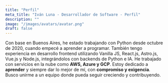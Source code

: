 ```yaml
---
title: "Perfil"
meta_title: "Iván Luna - Desarrollador de Software - Perfil"
description: ""
image: "/images/avatars/avatar.png"
draft: false
---
```

 
Con base en Buenos Aires, he estado trabajando con Python desde octubre de 2020, cuando empecé a aprender a programar. También tengo experiencia en desarrollo frontend utilizando Vanilla JS, React.js, Astro.js, Vue.js y Node.js, integrándolos con backends de Python e IA. He trabajado con servicios en la nube como **AWS, Azure y GCP**. Estoy dedicado a **aprender** y siempre dar lo mejor de mí, con **compromiso y exigencia**. Busco unirme a un equipo donde pueda seguir creciendo y contribuyendo.
